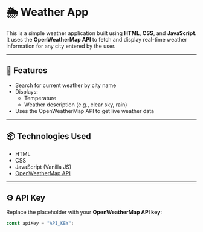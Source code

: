 # 🌦️ Weather App

This is a simple weather application built using **HTML**, **CSS**, and **JavaScript**.  
It uses the **OpenWeatherMap API** to fetch and display real-time weather information for any city entered by the user.

---

## 🔧 Features

- Search for current weather by city name
- Displays:
  - Temperature
  - Weather description (e.g., clear sky, rain)
- Uses the OpenWeatherMap API to get live weather data

---

## 📦 Technologies Used

- HTML
- CSS
- JavaScript (Vanilla JS)
- [OpenWeatherMap API](https://openweathermap.org/api)

---

## ⚙️ API Key
Replace the placeholder with your **OpenWeatherMap API key**:

   ```js
   const apiKey = "API_KEY";
